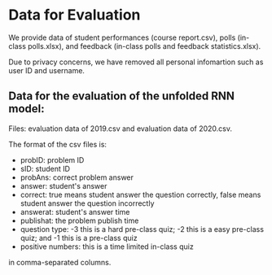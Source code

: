 # Data for Evaluation

We provide data of student performances (course report.csv), polls (in-class polls.xlsx), and feedback (in-class polls and feedback statistics.xlsx).

Due to privacy concerns, we have removed all personal infomartion such as user ID and username.

## Data for the evaluation of the unfolded RNN model:

Files: evaluation data of 2019.csv and evaluation data of 2020.csv.

The format of the csv files is:
* probID: problem ID
* sID: student ID
* probAns: correct problem answer
* answer: student's answer
* correct: true means student answer the question correctly, false means student answer the question incorrectly
* answerat: student's answer time
* publishat: the problem publish time
* question type: -3 this is a hard pre-class quiz; -2 this is a easy pre-class quiz; and -1 this is a pre-class quiz
* positive numbers: this is a time limited in-class quiz

in comma-separated columns.

